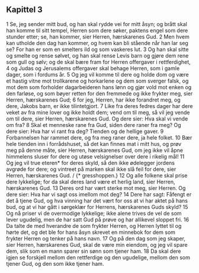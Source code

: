 ## Kapittel 3

1 Se, jeg sender mitt bud, og han skal rydde vei for mitt åsyn; og brått skal han komme til sitt tempel, Herren som dere søker, paktens engel som dere stunder etter; se, han kommer, sier Herren, hærskarenes Gud.
2 Men hvem kan utholde den dag han kommer, og hvem kan bli stående når han lar seg se? For han er som en smelters ild og som vaskeres lut.
3 Og han skal sitte og smelte og rense sølvet, og han skal rense Levis barn og gjøre dem rene som gull og sølv; og de skal bære fram for Herren offergaver i rettferdighet,
4 og Judas og Jerusalems offergaver skal behage Herren, som i gamle dager, som i fordums år.
5 Og jeg vil komme til dere og holde dom og være et hastig vitne mot trollkarene og horkarlene og dem som sverger falsk, og mot dem som forholder dagarbeideren hans lønn og gjør vold mot enken og den farløse, og som bøyer retten for den fremmede og ikke frykter meg, sier Herren, hærskarenes Gud;
6 for jeg, Herren, har ikke forandret meg, og dere, Jakobs barn, er ikke tilintetgjort.
7 Like fra deres fedres dager har dere veket av fra mine lover og ikke holdt dem; vend om til meg, så vil jeg vende om til dere, sier Herren, hærskarenes Gud. Og dere sier: Hva skal vi vende om fra?
8 Skal et menneske rane fra Gud, siden dere raner fra meg? Og dere sier: Hva har vi rant fra deg? Tienden og de hellige gaver.
9 Forbannelsen har rammet dere, og fra meg raner dere, ja hele folket.
10 Bær hele tienden inn i forrådshuset, så det kan finnes mat i mitt hus, og prøv meg på denne måte, sier Herren, hærskarenes Gud, om jeg ikke vil åpne himmelens sluser for dere og utøse velsignelser over dere i rikelig mål!
11 Og jeg vil true eteren* for deres skyld, så den ikke ødelegger jordens avgrøde for dere; og vintreet på marken skal ikke slå feil for dere, sier Herren, hærskarenes Gud. / {* gresshoppen.}
12 Og alle folkene skal prise dere lykkelige; for da skal deres land være et herlig land, sier Herren, hærskarenes Gud.
13 Deres ord har vært sterke mot meg, sier Herren. Og dere sier: Hva har vi sagt oss imellom mot deg?
14 Dere har sagt: Fåfengt er det å tjene Gud, og hva vinning har det vært for oss at vi har aktet på hans bud, og at vi har gått i sørgeklær for Herrens, hærskarenes Guds skyld?
15 Og nå priser vi de overmodige lykkelige; ikke alene trives de vel de som lever ugudelig, men de har satt Gud på prøve og har allikevel sloppet fri.
16 Da talte de med hverandre de som frykter Herren, og Herren lyttet til og hørte det, og det ble for hans åsyn skrevet en minnebok for dem som frykter Herren og tenker på hans navn.
17 Og på den dag som jeg skaper, sier Herren, hærskarenes Gud, skal de være min eiendom, og jeg vil spare dem, slik som en mann sparer sin sønn som tjener ham.
18 Da skal dere igjen se forskjell mellom den rettferdige og den ugudelige, mellom den som tjener Gud, og den som ikke tjener ham.
